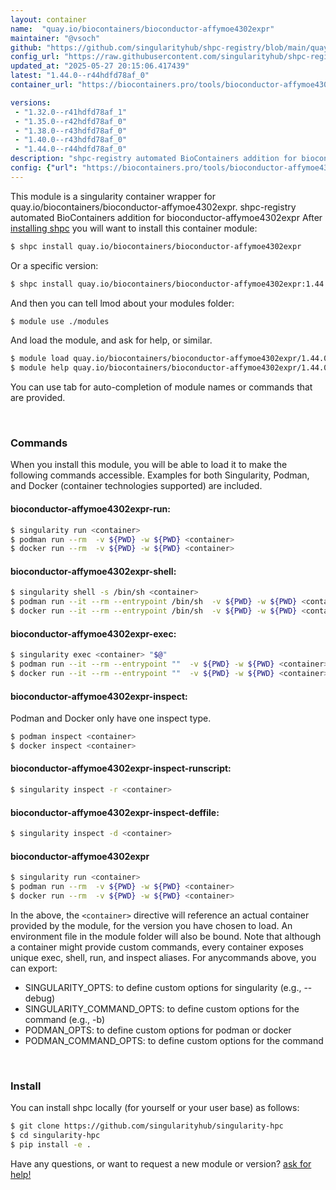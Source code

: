```yaml
---
layout: container
name:  "quay.io/biocontainers/bioconductor-affymoe4302expr"
maintainer: "@vsoch"
github: "https://github.com/singularityhub/shpc-registry/blob/main/quay.io/biocontainers/bioconductor-affymoe4302expr/container.yaml"
config_url: "https://raw.githubusercontent.com/singularityhub/shpc-registry/main/quay.io/biocontainers/bioconductor-affymoe4302expr/container.yaml"
updated_at: "2025-05-27 20:15:06.417439"
latest: "1.44.0--r44hdfd78af_0"
container_url: "https://biocontainers.pro/tools/bioconductor-affymoe4302expr"

versions:
 - "1.32.0--r41hdfd78af_1"
 - "1.35.0--r42hdfd78af_0"
 - "1.38.0--r43hdfd78af_0"
 - "1.40.0--r43hdfd78af_0"
 - "1.44.0--r44hdfd78af_0"
description: "shpc-registry automated BioContainers addition for bioconductor-affymoe4302expr"
config: {"url": "https://biocontainers.pro/tools/bioconductor-affymoe4302expr", "maintainer": "@vsoch", "description": "shpc-registry automated BioContainers addition for bioconductor-affymoe4302expr", "latest": {"1.44.0--r44hdfd78af_0": "sha256:e0e8116d06799814242415bdeeaccd4a52413d05d865895950aa49adaf4b8bd0"}, "tags": {"1.32.0--r41hdfd78af_1": "sha256:284f98c1ec3486b18351f6b44882519e491f54bed75dff57e57a78c24b2f4836", "1.35.0--r42hdfd78af_0": "sha256:b2d6fe3d35e5065875003ba7f9549bbbdf01feda54eaa9c8300a8f4caff3389d", "1.38.0--r43hdfd78af_0": "sha256:fc0003a0f721c7aad4f526aff81e7198a34a86bdf9c934b5c2edebd3370c12c2", "1.40.0--r43hdfd78af_0": "sha256:0c138994f42f3b8e90ef738484947389982a165205783295113524368f8c72a1", "1.44.0--r44hdfd78af_0": "sha256:e0e8116d06799814242415bdeeaccd4a52413d05d865895950aa49adaf4b8bd0"}, "docker": "quay.io/biocontainers/bioconductor-affymoe4302expr"}
---
```


This module is a singularity container wrapper for quay.io/biocontainers/bioconductor-affymoe4302expr.
shpc-registry automated BioContainers addition for bioconductor-affymoe4302expr
After [installing shpc](#install) you will want to install this container module:


```bash
$ shpc install quay.io/biocontainers/bioconductor-affymoe4302expr
```

Or a specific version:

```bash
$ shpc install quay.io/biocontainers/bioconductor-affymoe4302expr:1.44.0--r44hdfd78af_0
```

And then you can tell lmod about your modules folder:

```bash
$ module use ./modules
```

And load the module, and ask for help, or similar.

```bash
$ module load quay.io/biocontainers/bioconductor-affymoe4302expr/1.44.0--r44hdfd78af_0
$ module help quay.io/biocontainers/bioconductor-affymoe4302expr/1.44.0--r44hdfd78af_0
```

You can use tab for auto-completion of module names or commands that are provided.

<br>

### Commands

When you install this module, you will be able to load it to make the following commands accessible.
Examples for both Singularity, Podman, and Docker (container technologies supported) are included.

#### bioconductor-affymoe4302expr-run:

```bash
$ singularity run <container>
$ podman run --rm  -v ${PWD} -w ${PWD} <container>
$ docker run --rm  -v ${PWD} -w ${PWD} <container>
```

#### bioconductor-affymoe4302expr-shell:

```bash
$ singularity shell -s /bin/sh <container>
$ podman run --it --rm --entrypoint /bin/sh  -v ${PWD} -w ${PWD} <container>
$ docker run --it --rm --entrypoint /bin/sh  -v ${PWD} -w ${PWD} <container>
```

#### bioconductor-affymoe4302expr-exec:

```bash
$ singularity exec <container> "$@"
$ podman run --it --rm --entrypoint ""  -v ${PWD} -w ${PWD} <container> "$@"
$ docker run --it --rm --entrypoint ""  -v ${PWD} -w ${PWD} <container> "$@"
```

#### bioconductor-affymoe4302expr-inspect:

Podman and Docker only have one inspect type.

```bash
$ podman inspect <container>
$ docker inspect <container>
```

#### bioconductor-affymoe4302expr-inspect-runscript:

```bash
$ singularity inspect -r <container>
```

#### bioconductor-affymoe4302expr-inspect-deffile:

```bash
$ singularity inspect -d <container>
```



#### bioconductor-affymoe4302expr

```bash
$ singularity run <container>
$ podman run --rm  -v ${PWD} -w ${PWD} <container>
$ docker run --rm  -v ${PWD} -w ${PWD} <container>
```


In the above, the `<container>` directive will reference an actual container provided
by the module, for the version you have chosen to load. An environment file in the
module folder will also be bound. Note that although a container
might provide custom commands, every container exposes unique exec, shell, run, and
inspect aliases. For anycommands above, you can export:

 - SINGULARITY_OPTS: to define custom options for singularity (e.g., --debug)
 - SINGULARITY_COMMAND_OPTS: to define custom options for the command (e.g., -b)
 - PODMAN_OPTS: to define custom options for podman or docker
 - PODMAN_COMMAND_OPTS: to define custom options for the command

<br>

### Install

You can install shpc locally (for yourself or your user base) as follows:

```bash
$ git clone https://github.com/singularityhub/singularity-hpc
$ cd singularity-hpc
$ pip install -e .
```

Have any questions, or want to request a new module or version? [ask for help!](https://github.com/singularityhub/singularity-hpc/issues)